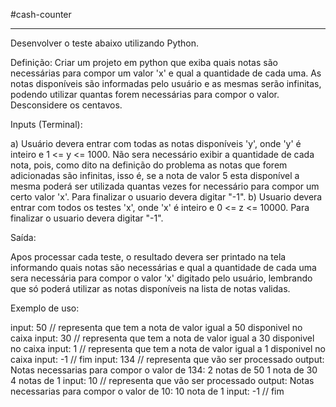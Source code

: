#cash-counter

-------------------------------------------------------------------------------------

Desenvolver o teste abaixo utilizando Python.

Definição: Criar um projeto em python que exiba quais notas são necessárias para compor um valor 'x' e qual a quantidade de cada uma. As notas disponíveis são informadas pelo usuário e as mesmas serão infinitas, podendo utilizar quantas forem necessárias para compor o valor. Desconsidere os centavos.

Inputs (Terminal): 

  a) Usuário devera entrar com todas as notas disponíveis 'y', onde 'y' é inteiro e 1 <= y <= 1000. Não sera necessário exibir a quantidade de cada nota, pois, como dito na definição do problema as notas que forem adicionadas são infinitas, isso é, se a nota de valor 5 esta disponível a mesma poderá ser utilizada quantas vezes for necessário para compor um certo valor 'x'. Para finalizar o usuario devera digitar "-1". 
  b) Usuario devera entrar com todos os testes 'x', onde 'x' é inteiro e 0 <= z <= 10000. Para finalizar o usuario devera digitar "-1".

Saída:

Apos processar cada teste, o resultado devera ser printado na tela informando quais notas são necessárias e qual a quantidade de cada uma sera necessária para compor o valor 'x' digitado pelo usuário, lembrando que só poderá utilizar as notas disponíveis na lista de notas validas.

Exemplo de uso:

input:  50   // representa que tem a nota de valor igual a 50 disponivel no caixa
input:  30   // representa que tem a nota de valor igual a 30 disponivel no caixa
input:  1    // representa que tem a nota de valor igual a 1 disponivel no caixa
input:  -1   // fim
input:  134  // representa que vão ser processado
output: Notas necessarias para compor o valor de 134:
  2 notas de 50
  1 nota de 30
  4 notas de 1
input:  10  // representa que vão ser processado
output: Notas necessarias para compor o valor de 10:
  10 nota de 1
input: -1    // fim